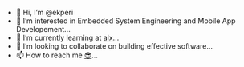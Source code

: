 - 👋 Hi, I’m @ekperi
- 👀 I’m interested in Embedded System Engineering and Mobile App Developement...
- 🌱 I’m currently learning at [alx](https://www.alxafrica.com/)...
- 💞️ I’m looking to collaborate on building effective software...
- 📫 How to reach me <a href="mailto:georgegoldmanjohn.o@gmail.com">😎</a>...

<!---
ekperi/ekperi is a ✨ special ✨ repository because its `README.md` (this file) appears on your GitHub profile.
You can click the Preview link to take a look at your changes.
--->
